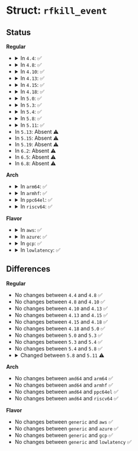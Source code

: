 # Struct: <code>rfkill_event</code>

## Status
<b>Regular</b>
<ul>
<li>
<details>
<summary>In <code>4.4</code>: ✅</summary>

```c
struct rfkill_event {
    __u32 idx;
    __u8 type;
    __u8 op;
    __u8 soft;
    __u8 hard;
};
```
</details>
</li>
<li>
<details>
<summary>In <code>4.8</code>: ✅</summary>

```c
struct rfkill_event {
    __u32 idx;
    __u8 type;
    __u8 op;
    __u8 soft;
    __u8 hard;
};
```
</details>
</li>
<li>
<details>
<summary>In <code>4.10</code>: ✅</summary>

```c
struct rfkill_event {
    __u32 idx;
    __u8 type;
    __u8 op;
    __u8 soft;
    __u8 hard;
};
```
</details>
</li>
<li>
<details>
<summary>In <code>4.13</code>: ✅</summary>

```c
struct rfkill_event {
    __u32 idx;
    __u8 type;
    __u8 op;
    __u8 soft;
    __u8 hard;
};
```
</details>
</li>
<li>
<details>
<summary>In <code>4.15</code>: ✅</summary>

```c
struct rfkill_event {
    __u32 idx;
    __u8 type;
    __u8 op;
    __u8 soft;
    __u8 hard;
};
```
</details>
</li>
<li>
<details>
<summary>In <code>4.18</code>: ✅</summary>

```c
struct rfkill_event {
    __u32 idx;
    __u8 type;
    __u8 op;
    __u8 soft;
    __u8 hard;
};
```
</details>
</li>
<li>
<details>
<summary>In <code>5.0</code>: ✅</summary>

```c
struct rfkill_event {
    __u32 idx;
    __u8 type;
    __u8 op;
    __u8 soft;
    __u8 hard;
};
```
</details>
</li>
<li>
<details>
<summary>In <code>5.3</code>: ✅</summary>

```c
struct rfkill_event {
    __u32 idx;
    __u8 type;
    __u8 op;
    __u8 soft;
    __u8 hard;
};
```
</details>
</li>
<li>
<details>
<summary>In <code>5.4</code>: ✅</summary>

```c
struct rfkill_event {
    __u32 idx;
    __u8 type;
    __u8 op;
    __u8 soft;
    __u8 hard;
};
```
</details>
</li>
<li>
<details>
<summary>In <code>5.8</code>: ✅</summary>

```c
struct rfkill_event {
    __u32 idx;
    __u8 type;
    __u8 op;
    __u8 soft;
    __u8 hard;
};
```
</details>
</li>
<li>
<details>
<summary>In <code>5.11</code>: ✅</summary>

```c
struct rfkill_event {
    __u32 idx;
    __u8 type;
    __u8 op;
    __u8 soft;
    __u8 hard;
    __u8 hard_block_reasons;
};
```
</details>
</li>
<li>
In <code>5.13</code>: Absent ⚠️
</li>
<li>
In <code>5.15</code>: Absent ⚠️
</li>
<li>
In <code>5.19</code>: Absent ⚠️
</li>
<li>
In <code>6.2</code>: Absent ⚠️
</li>
<li>
In <code>6.5</code>: Absent ⚠️
</li>
<li>
In <code>6.8</code>: Absent ⚠️
</li>
</ul>
<b>Arch</b>
<ul>
<li>
<details>
<summary>In <code>arm64</code>: ✅</summary>

```c
struct rfkill_event {
    __u32 idx;
    __u8 type;
    __u8 op;
    __u8 soft;
    __u8 hard;
};
```
</details>
</li>
<li>
<details>
<summary>In <code>armhf</code>: ✅</summary>

```c
struct rfkill_event {
    __u32 idx;
    __u8 type;
    __u8 op;
    __u8 soft;
    __u8 hard;
};
```
</details>
</li>
<li>
<details>
<summary>In <code>ppc64el</code>: ✅</summary>

```c
struct rfkill_event {
    __u32 idx;
    __u8 type;
    __u8 op;
    __u8 soft;
    __u8 hard;
};
```
</details>
</li>
<li>
<details>
<summary>In <code>riscv64</code>: ✅</summary>

```c
struct rfkill_event {
    __u32 idx;
    __u8 type;
    __u8 op;
    __u8 soft;
    __u8 hard;
};
```
</details>
</li>
</ul>
<b>Flavor</b>
<ul>
<li>
<details>
<summary>In <code>aws</code>: ✅</summary>

```c
struct rfkill_event {
    __u32 idx;
    __u8 type;
    __u8 op;
    __u8 soft;
    __u8 hard;
};
```
</details>
</li>
<li>
<details>
<summary>In <code>azure</code>: ✅</summary>

```c
struct rfkill_event {
    __u32 idx;
    __u8 type;
    __u8 op;
    __u8 soft;
    __u8 hard;
};
```
</details>
</li>
<li>
<details>
<summary>In <code>gcp</code>: ✅</summary>

```c
struct rfkill_event {
    __u32 idx;
    __u8 type;
    __u8 op;
    __u8 soft;
    __u8 hard;
};
```
</details>
</li>
<li>
<details>
<summary>In <code>lowlatency</code>: ✅</summary>

```c
struct rfkill_event {
    __u32 idx;
    __u8 type;
    __u8 op;
    __u8 soft;
    __u8 hard;
};
```
</details>
</li>
</ul>

## Differences
<b>Regular</b>
<ul>
<li>
No changes between <code>4.4</code> and <code>4.8</code> ✅
</li>
<li>
No changes between <code>4.8</code> and <code>4.10</code> ✅
</li>
<li>
No changes between <code>4.10</code> and <code>4.13</code> ✅
</li>
<li>
No changes between <code>4.13</code> and <code>4.15</code> ✅
</li>
<li>
No changes between <code>4.15</code> and <code>4.18</code> ✅
</li>
<li>
No changes between <code>4.18</code> and <code>5.0</code> ✅
</li>
<li>
No changes between <code>5.0</code> and <code>5.3</code> ✅
</li>
<li>
No changes between <code>5.3</code> and <code>5.4</code> ✅
</li>
<li>
No changes between <code>5.4</code> and <code>5.8</code> ✅
</li>
<li>
<details>
<summary>Changed between <code>5.8</code> and <code>5.11</code> ⚠️</summary>
<ul>
<li>
<b>Field added. </b>
<code>__u8 hard_block_reasons</code>
</li>
</ul>
</details>
</li>
</ul>
<b>Arch</b>
<ul>
<li>
No changes between <code>amd64</code> and <code>arm64</code> ✅
</li>
<li>
No changes between <code>amd64</code> and <code>armhf</code> ✅
</li>
<li>
No changes between <code>amd64</code> and <code>ppc64el</code> ✅
</li>
<li>
No changes between <code>amd64</code> and <code>riscv64</code> ✅
</li>
</ul>
<b>Flavor</b>
<ul>
<li>
No changes between <code>generic</code> and <code>aws</code> ✅
</li>
<li>
No changes between <code>generic</code> and <code>azure</code> ✅
</li>
<li>
No changes between <code>generic</code> and <code>gcp</code> ✅
</li>
<li>
No changes between <code>generic</code> and <code>lowlatency</code> ✅
</li>
</ul>
